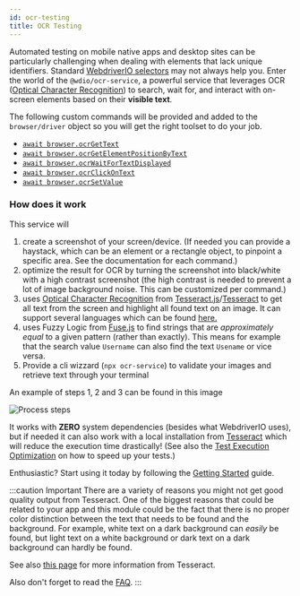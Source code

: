 ```yaml
---
id: ocr-testing
title: OCR Testing
---
```


Automated testing on mobile native apps and desktop sites can be particularly challenging when dealing with elements that lack unique identifiers. Standard [WebdriverIO selectors](https://webdriver.io/docs/selectors) may not always help you. Enter the world of the `@wdio/ocr-service`, a powerful service that leverages OCR ([Optical Character Recognition](https://en.wikipedia.org/wiki/Optical_character_recognition)) to search, wait for, and interact with on-screen elements based on their **visible text**.

The following custom commands will be provided and added to the `browser/driver` object so you will get the right toolset to do your job.

-   [`await browser.ocrGetText`](./ocr-get-text.md)
-   [`await browser.ocrGetElementPositionByText`](./ocr-get-element-position-by-text.md)
-   [`await browser.ocrWaitForTextDisplayed`](./ocr-wait-for-text-displayed.md)
-   [`await browser.ocrClickOnText`](./ocr-click-on-text.md)
-   [`await browser.ocrSetValue`](./ocr-set-value.md)

### How does it work

This service will

1. create a screenshot of your screen/device. (If needed you can provide a haystack, which can be an element or a rectangle object, to pinpoint a specific area. See the documentation for each command.)
1. optimize the result for OCR by turning the screenshot into black/white with a high contrast screenshot (the high contrast is needed to prevent a lot of image background noise. This can be customized per command.)
1. uses [Optical Character Recognition](https://en.wikipedia.org/wiki/Optical_character_recognition) from [Tesseract.js](https://github.com/naptha/tesseract.js)/[Tesseract](https://github.com/tesseract-ocr/tesseract) to get all text from the screen and highlight all found text on an image. It can support several languages which can be found [here.](https://tesseract-ocr.github.io/tessdoc/Data-Files-in-different-versions.html)
1. uses Fuzzy Logic from [Fuse.js](https://fusejs.io/) to find strings that are _approximately equal_ to a given pattern (rather than exactly). This means for example that the search value `Username` can also find the text `Usename` or vice versa.
1. Provide a cli wizzard (`npx ocr-service`) to validate your images and retrieve text through your terminal

An example of steps 1, 2 and 3 can be found in this image

![Process steps](/img/ocr/processing-steps.jpg)

It works with **ZERO** system dependencies (besides what WebdriverIO uses), but if needed it can also work with a local installation from [Tesseract](https://tesseract-ocr.github.io/tessdoc/) which will reduce the execution time drastically! (See also the [Test Execution Optimization](#test-execution-optimization) on how to speed up your tests.)

Enthusiastic? Start using it today by following the [Getting Started](./getting-started) guide.

:::caution Important
There are a variety of reasons you might not get good quality output from Tesseract. One of the biggest reasons that could be related to your app and this module could be the fact that there is no proper color distinction between the text that needs to be found and the background. For example, white text on a dark background can _easily_ be found, but light text on a white background or dark text on a dark background can hardly be found.

See also [this page](https://tesseract-ocr.github.io/tessdoc/ImproveQuality) for more information from Tesseract.

Also don't forget to read the [FAQ](./more-faq).
:::
